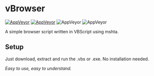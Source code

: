# vBrowser

[![AppVeyor](https://img.shields.io/badge/Licence-MIT-orange)](LICENSE)
[![AppVeyor](https://img.shields.io/badge/Version-v0.1-informational)](https://github.com/mahtab2003/MOFH-R/releases/latest)
![AppVeyor](https://img.shields.io/badge/Development-In_Progress-lightgreen)
![AppVeyor](https://img.shields.io/badge/Language-VBScript-red)

A simple browser script written in VBScript using mshta.

## Setup
Just download, extract and run the .vbs or .exe. No installation needed.

*Easy to use, easy to understand.*
